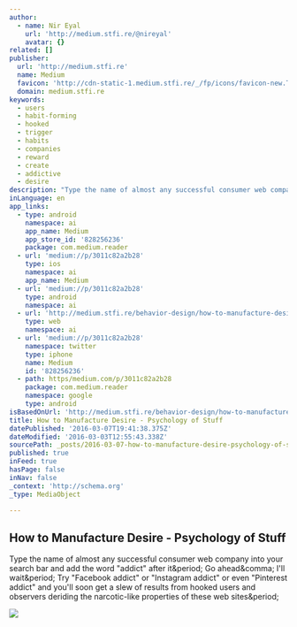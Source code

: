 ```yaml
---
author:
  - name: Nir Eyal
    url: 'http://medium.stfi.re/@nireyal'
    avatar: {}
related: []
publisher:
  url: 'http://medium.stfi.re'
  name: Medium
  favicon: 'http://cdn-static-1.medium.stfi.re/_/fp/icons/favicon-new.TAS6uQ-Y7kcKgi0xjcYHXw.ico'
  domain: medium.stfi.re
keywords:
  - users
  - habit-forming
  - hooked
  - trigger
  - habits
  - companies
  - reward
  - create
  - addictive
  - desire
description: "Type the name of almost any successful consumer web company into your search bar and add the word \"addict\" after it. Go ahead, I'll wait. Try \"Facebook addict\" or \"Instagram addict\" or even \"Pinterest addict\" and you'll soon get a slew of results from hooked users and observers deriding the narcotic-like properties of these web sites."
inLanguage: en
app_links:
  - type: android
    namespace: ai
    app_name: Medium
    app_store_id: '828256236'
    package: com.medium.reader
  - url: 'medium://p/3011c82a2b28'
    type: ios
    namespace: ai
    app_name: Medium
  - url: 'medium://p/3011c82a2b28'
    type: android
    namespace: ai
  - url: 'http://medium.stfi.re/behavior-design/how-to-manufacture-desire-3011c82a2b28'
    type: web
    namespace: ai
  - url: 'medium://p/3011c82a2b28'
    namespace: twitter
    type: iphone
    name: Medium
    id: '828256236'
  - path: https/medium.com/p/3011c82a2b28
    package: com.medium.reader
    namespace: google
    type: android
isBasedOnUrl: 'http://medium.stfi.re/behavior-design/how-to-manufacture-desire-3011c82a2b28?sf=dygkrb#.nl56vqraz'
title: How to Manufacture Desire - Psychology of Stuff
datePublished: '2016-03-07T19:41:38.375Z'
dateModified: '2016-03-03T12:55:43.338Z'
sourcePath: _posts/2016-03-07-how-to-manufacture-desire-psychology-of-stuff.md
published: true
inFeed: true
hasPage: false
inNav: false
_context: 'http://schema.org'
_type: MediaObject

---
```

<article style=""><h1>How to Manufacture Desire - Psychology of Stuff</h1><p>Type the name of almost any successful consumer web company into your search bar and add the word "addict" after it&amp;period; Go ahead&amp;comma; I'll wait&amp;period; Try "Facebook addict" or "Instagram addict" or even "Pinterest addict" and you'll soon get a slew of results from hooked users and observers deriding the narcotic-like properties of these web sites&amp;period;</p><img src="http://cdn-images-1.medium.com/max/800/1*CzqqFErbyZBbBC4ZAa2CZA.png" /></article>